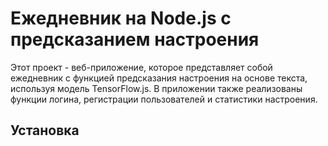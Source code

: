 # Ежедневник на Node.js с предсказанием настроения

Этот проект - веб-приложение, которое представляет собой ежедневник с функцией предсказания настроения на основе текста, используя модель TensorFlow.js. В приложении также реализованы функции логина, регистрации пользователей и статистики настроения.

## Установка
